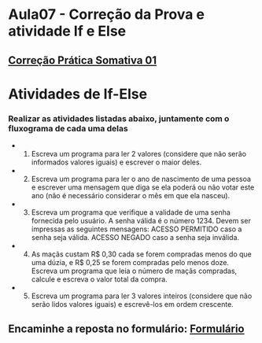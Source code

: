 # Aula07 - Correção da Prova e atividade If e Else

## [Correção Prática Somativa 01](https://forms.gle/msFc39JNwVnvTWPN8)

# Atividades de If-Else

### Realizar as atividades listadas abaixo, juntamente com o fluxograma de cada uma delas

- 1. Escreva um programa para ler 2 valores (considere que não serão informados valores iguais) e escrever o maior deles. 
- 2. Escreva um programa para ler o ano de nascimento de uma pessoa e escrever uma mensagem que diga se ela poderá ou não votar este ano (não é necessário considerar o mês em que ela nasceu). 
- 3. Escreva um programa que verifique a validade de uma senha fornecida pelo usuário. A senha válida é o número 1234. Devem ser impressas as seguintes mensagens: ACESSO PERMITIDO caso a senha seja válida. ACESSO NEGADO caso a senha seja inválida. 
- 4. As maçãs custam R$ 0,30 cada se forem compradas menos do que uma dúzia, e R$ 0,25 se forem compradas pelo menos doze. Escreva um programa que leia o número de maçãs compradas, calcule e escreva o valor total da compra. 
- 5. Escreva um programa para ler 3 valores inteiros (considere que não serão lidos valores iguais) e escrevê-los em ordem crescente.
 
## Encaminhe a reposta no formulário: [Formulário](https://docs.google.com/forms/d/e/1FAIpQLSdBAD_rD9_HPZht8_JGd5mZpMN4X1ot42hkqzNOk3psvmGU-g/viewform)





